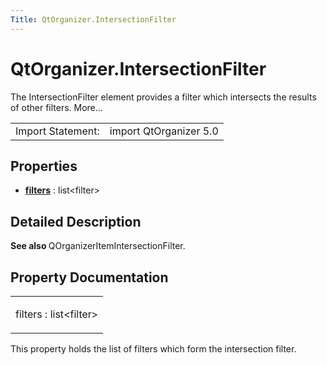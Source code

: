 ```yaml
---
Title: QtOrganizer.IntersectionFilter
---
```


# QtOrganizer.IntersectionFilter

<span class="subtitle"></span>
<!-- $$$IntersectionFilter-brief -->
<p>The IntersectionFilter element provides a filter which intersects the results of other filters. More...</p>
<!-- @@@IntersectionFilter -->
<table class="alignedsummary">
<tr><td class="memItemLeft rightAlign topAlign"> Import Statement:</td><td class="memItemRight bottomAlign"> import QtOrganizer 5.0</td></tr></table><ul>
</ul>
<h2 id="properties">Properties</h2>
<ul>
<li class="fn"><b><b><a href="#filters-prop">filters</a></b></b> : list&lt;filter&gt;</li>
</ul>
<!-- $$$IntersectionFilter-description -->
<h2 id="details">Detailed Description</h2>
</p>
<p><b>See also </b>QOrganizerItemIntersectionFilter.</p>
<!-- @@@IntersectionFilter -->
<h2>Property Documentation</h2>
<!-- $$$filters -->
<table class="qmlname"><tr valign="top" id="filters-prop"><td class="tblQmlPropNode"><p><span class="name">filters</span> : <span class="type">list</span>&lt;<span class="type">filter</span>&gt;</p></td></tr></table><p>This property holds the list of filters which form the intersection filter.</p>
<!-- @@@filters -->
<br/>
